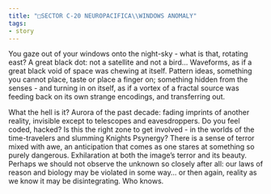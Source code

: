 ```yaml
---
title: "□SECTOR C-20 NEUROPACIFICA\\WINDOWS ANOMALY"
tags:
- story
---
```


You gaze out of your windows onto the night-sky - what is that, rotating east? A great black dot: not a satellite and not a bird… Waveforms, as if a great black void of space was chewing at itself. Pattern ideas, something you cannot place, taste or place a finger on; something hidden from the senses - and turning in on itself, as if a vortex of a fractal source was feeding back on its own strange encodings, and transferring out.

What the hell is it? Aurora of the past decade: fading imprints of another reality, invisible except to telescopes and eavesdroppers. Do you feel coded, hacked? Is this the right zone to get involved - in the worlds of the time-travelers and slumming Knights Psynergy? There is a sense of terror mixed with awe, an anticipation that comes as one stares at something so purely dangerous. Exhilaration at both the image’s terror and its beauty. Perhaps we should not observe the unknown so closely after all: our laws of reason and biology may be violated in some way… or then again, reality as we know it may be disintegrating. Who knows.